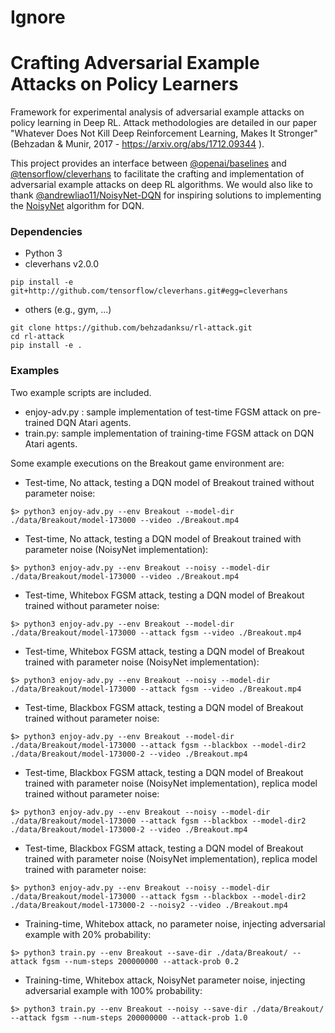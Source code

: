 # Ignore
# Crafting Adversarial Example Attacks on Policy Learners 


Framework for experimental analysis of adversarial example attacks on policy learning in Deep RL. Attack methodologies are detailed in our paper "Whatever Does Not Kill Deep Reinforcement Learning, Makes It Stronger" (Behzadan & Munir, 2017 - https://arxiv.org/abs/1712.09344 ).  

This project provides an interface between [@openai/baselines](https://github.com/openai/baselines) and [@tensorflow/cleverhans](https://github.com/tensorflow/cleverhans) to facilitate the crafting and implementation of adversarial example attacks on deep RL algorithms. We would also like to thank [@andrewliao11/NoisyNet-DQN](https://github.com/andrewliao11/NoisyNet-DQN) for inspiring solutions to implementing the [NoisyNet](https://arxiv.org/abs/1706.10295) algorithm for DQN.

### Dependencies
- Python 3
- cleverhans v2.0.0

```
pip install -e git+http://github.com/tensorflow/cleverhans.git#egg=cleverhans
```

- others (e.g., gym, ...)

```
git clone https://github.com/behzadanksu/rl-attack.git
cd rl-attack
pip install -e .
```

### Examples
Two example scripts are included. 

- enjoy-adv.py : sample implementation of test-time FGSM attack on pre-trained DQN Atari agents.
- train.py: sample implementation of training-time FGSM attack on DQN Atari agents.

Some example executions on the Breakout game environment are: 

- Test-time, No attack, testing a DQN model of Breakout trained without parameter noise:

```
$> python3 enjoy-adv.py --env Breakout --model-dir ./data/Breakout/model-173000 --video ./Breakout.mp4
```

- Test-time, No attack, testing a DQN model of Breakout trained with parameter noise (NoisyNet implementation):
```
$> python3 enjoy-adv.py --env Breakout --noisy --model-dir ./data/Breakout/model-173000 --video ./Breakout.mp4
```

- Test-time, Whitebox FGSM attack, testing a DQN model of Breakout trained without parameter noise:
```
$> python3 enjoy-adv.py --env Breakout --model-dir ./data/Breakout/model-173000 --attack fgsm --video ./Breakout.mp4
```

- Test-time, Whitebox FGSM attack, testing a DQN model of Breakout trained with parameter noise (NoisyNet implementation):
```
$> python3 enjoy-adv.py --env Breakout --noisy --model-dir ./data/Breakout/model-173000 --attack fgsm --video ./Breakout.mp4
```

- Test-time, Blackbox FGSM attack, testing a DQN model of Breakout trained without parameter noise:
```
$> python3 enjoy-adv.py --env Breakout --model-dir ./data/Breakout/model-173000 --attack fgsm --blackbox --model-dir2 ./data/Breakout/model-173000-2 --video ./Breakout.mp4
```

- Test-time, Blackbox FGSM attack, testing a DQN model of Breakout trained with parameter noise (NoisyNet implementation), replica model trained without parameter noise:
```
$> python3 enjoy-adv.py --env Breakout --noisy --model-dir ./data/Breakout/model-173000 --attack fgsm --blackbox --model-dir2 ./data/Breakout/model-173000-2 --video ./Breakout.mp4
```

- Test-time, Blackbox FGSM attack, testing a DQN model of Breakout trained with parameter noise (NoisyNet implementation), replica model trained with parameter noise:
```
$> python3 enjoy-adv.py --env Breakout --noisy --model-dir ./data/Breakout/model-173000 --attack fgsm --blackbox --model-dir2 ./data/Breakout/model-173000-2 --noisy2 --video ./Breakout.mp4
```

- Training-time, Whitebox attack, no parameter noise, injecting adversarial example with 20% probability:

```
$> python3 train.py --env Breakout --save-dir ./data/Breakout/ --attack fgsm --num-steps 200000000 --attack-prob 0.2 
```

- Training-time, Whitebox attack, NoisyNet parameter noise, injecting adversarial example with 100% probability:

```
$> python3 train.py --env Breakout --noisy --save-dir ./data/Breakout/ --attack fgsm --num-steps 200000000 --attack-prob 1.0
```
